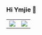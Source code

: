 ### Hi Ymjie 👋

<!--
**Ymjie/Ymjie** is a ✨ _special_ ✨ repository because its `README.md` (this file) appears on your GitHub profile.

Here are some ideas to get you started:

- 🔭 I’m currently working on ...
- 🌱 I’m currently learning ...
- 👯 I’m looking to collaborate on ...
- 🤔 I’m looking for help with ...
- 💬 Ask me about ...
- 📫 How to reach me: ...
- 😄 Pronouns: ...
- ⚡ Fun fact: ...
-->
<table>
    <tr>
        <td >
            <center><img src="https://github-readme-stats.vercel.app/api?username=Ymjie&show_icons=true&hide_border=true&theme=chartreuse-dark" ></center>
        </td>
        <td >
            <center><img src="https://github-readme-stats.vercel.app/api?username=Ymjie&show_icons=true&hide_border=true&theme=highcontrast" ></center>
        </td>
    </tr>
</table>
